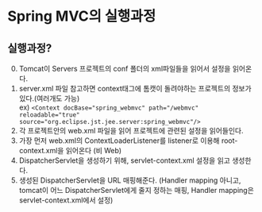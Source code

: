 # Spring MVC의 실행과정

## 실행과정?

0. Tomcat이 Servers 프로젝트의 conf 폴더의 xml파일들을 읽어서 설정을 읽어온다.
1. server.xml 파일 참고하면 context태그에 톰캣이 돌려야하는 프로젝트의 정보가 있다.(여러개도 가능)  
   ex) `<Context docBase="spring_webmvc" path="/webmvc" reloadable="true" source="org.eclipse.jst.jee.server:spring_webmvc"/>`
2. 각 프로젝트안의 web.xml 파일을 읽어 프로젝트에 관련된 설정을 읽어들인다.
3. 가장 먼저 web.xml의 ContextLoaderListener를 listener로 이용해 root-context.xml을 읽어온다 (비 Web)
4. DispatcherServlet을 생성하기 위해, servlet-context.xml 설정을 읽고 생성한다.
5. 생성된 DispatcherServlet을 URL 매핑해준다. (Handler mapping 아니고, tomcat이 어느 DispatcherServlet에게 줄지 정하는 매핑, Handler mapping은 servlet-context.xml에서 설정)
